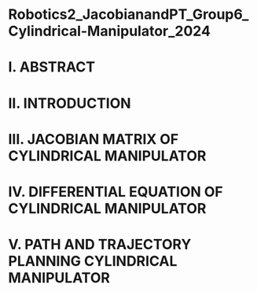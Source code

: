 # Robotics2_JacobianandPT_Group6_Cylindrical-Manipulator_2024

# I. ABSTRACT 
# II. INTRODUCTION 
# III. JACOBIAN MATRIX OF CYLINDRICAL MANIPULATOR 
# IV. DIFFERENTIAL EQUATION OF CYLINDRICAL MANIPULATOR 
# V. PATH AND TRAJECTORY PLANNING CYLINDRICAL MANIPULATOR 
